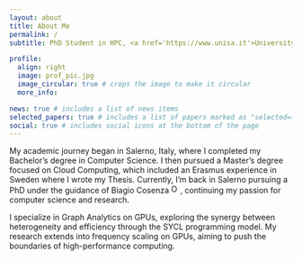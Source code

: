 ```yaml
---
layout: about
title: About Me
permalink: /
subtitle: PhD Student in HPC, <a href='https://www.unisa.it'>University of Salerno</a>.

profile:
  align: right
  image: prof_pic.jpg
  image_circular: true # crops the image to make it circular
  more_info: 

news: true # includes a list of news items
selected_papers: true # includes a list of papers marked as "selected={true}"
social: true # includes social icons at the bottom of the page
---
```


My academic journey began in Salerno, Italy, where I completed my Bachelor’s degree in Computer Science. I then pursued a Master’s degree focused on Cloud Computing, which included an Erasmus experience in Sweden where I wrote my Thesis. Currently, I’m back in Salerno pursuing a PhD under the guidance of Biagio Cosenza <a href="https://orcid.org/0000-0002-8869-6705"><img alt="ORCID logo" src="https://info.orcid.org/wp-content/uploads/2019/11/orcid_16x16.png" width="16" height="16"/></a>, continuing my passion for computer science and research.

I specialize in Graph Analytics on GPUs, exploring the synergy between heterogeneity and efficiency through the SYCL programming model. My research extends into frequency scaling on GPUs, aiming to push the boundaries of high-performance computing.

<!-- Write your biography here. Tell the world about yourself. Link to your favorite [subreddit](http://reddit.com). You can put a picture in, too. The code is already in, just name your picture `prof_pic.jpg` and put it in the `img/` folder.

Put your address / P.O. box / other info right below your picture. You can also disable any of these elements by editing `profile` property of the YAML header of your `_pages/about.md`. Edit `_bibliography/papers.bib` and Jekyll will render your [publications page](/al-folio/publications/) automatically.

Link to your social media connections, too. This theme is set up to use [Font Awesome icons](https://fontawesome.com/) and [Academicons](https://jpswalsh.github.io/academicons/), like the ones below. Add your Facebook, Twitter, LinkedIn, Google Scholar, or just disable all of them. -->
